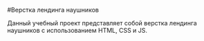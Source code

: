 #Верстка лендинга наушников

Данный учебный проект представляет собой верстка лендинга наушников с использованием HTML, CSS и JS.